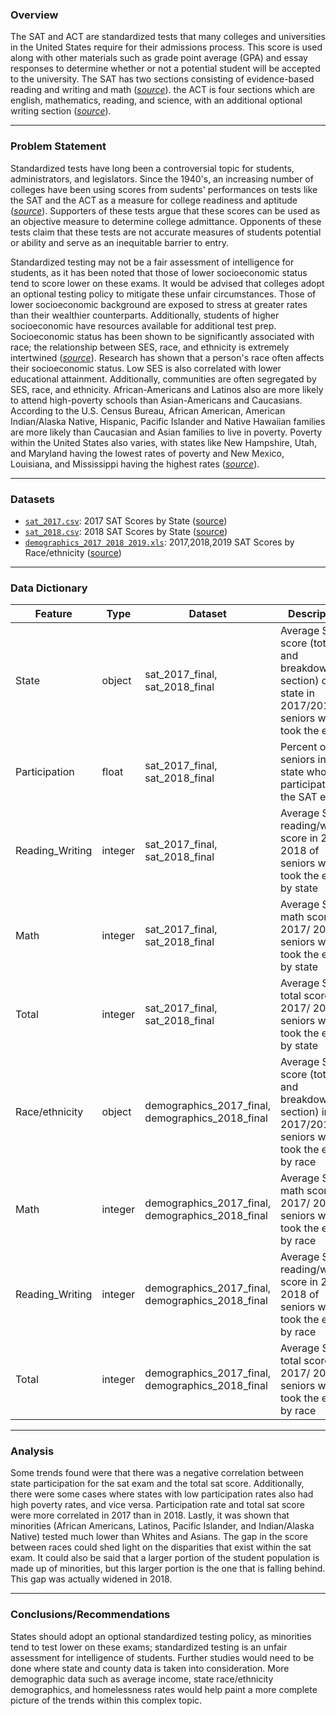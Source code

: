 ### Overview

The SAT and ACT are standardized tests that many colleges and universities in the United States require for their admissions process. This score is used along with other materials such as grade point average (GPA) and essay responses to determine whether or not a potential student will be accepted to the university. The SAT has two sections consisting of evidence-based reading and writing and math ([*source*](https://www.princetonreview.com/college/sat-sections/)). the ACT is four sections which are english, mathematics, reading, and science, with an additional optional writing section ([*source*](https://www.act.org/content/act/en/products-and-services/the-act/scores/understanding-your-scores.html/)).

---

### Problem Statement

Standardized tests have long been a controversial topic for students, administrators, and legislators. Since the 1940's, an increasing number of colleges have been using scores from sudents' performances on tests like the SAT and the ACT as a measure for college readiness and aptitude ([*source*](https://www.minotdailynews.com/news/local-news/2017/04/a-brief-history-of-the-sat-and-act/)). Supporters of these tests argue that these scores can be used as an objective measure to determine college admittance. Opponents of these tests claim that these tests are not accurate measures of students potential or ability and serve as an inequitable barrier to entry.

Standardized testing may not be a fair assessment of intelligence for students, as it has been noted that those of lower socioeconomic status tend to score lower on these exams. It would be advised that colleges adopt an optional testing policy to mitigate these unfair circumstances. Those of lower socioeconomic background are exposed to stress at greater rates than their wealthier counterparts. Additionally, students of higher socioeconomic have resources available for additional test prep. Socioeconomic status has been shown to be significantly associated with race; the relationship between SES, race, and ethnicity is extremely intertwined ([*source*](https://www.brookings.edu/blog/up-front/2020/12/01/sat-math-scores-mirror-and-maintain-racial-inequity/)). Research has shown that a person's race often affects their socioeconomic status. Low SES is also correlated with lower educational attainment. Additionally, communities are often segregated by SES, race, and ethnicity. African-Americans and Latinos also are more likely to attend high-poverty schools than Asian-Americans and Caucasians. According to the U.S. Census Bureau, African American, American Indian/Alaska Native, Hispanic, Pacific Islander and Native Hawaiian families are more likely than Caucasian and Asian families to live in poverty. Poverty within the United States also varies, with states like New Hampshire, Utah, and Maryland having the lowest rates of poverty and New Mexico, Louisiana, and Mississippi having the highest rates ([*source*](https://www.apa.org/pi/ses/resources/publications/minorities/)).

---

### Datasets

* [`sat_2017.csv`](./data/sat_2017.csv): 2017 SAT Scores by State ([source](https://blog.collegevine.com/here-are-the-average-sat-scores-by-state/))
* [`sat_2018.csv`](./data/sat_2018.csv): 2018 SAT Scores by State ([source](https://blog.collegevine.com/here-are-the-average-sat-scores-by-state/))
* [`demographics_2017 2018 2019.xls`](./data/demographics_data_2017_2018_2019.xls): 2017,2018,2019 SAT Scores by Race/ethnicity ([source](https://nces.ed.gov/programs/digest/d19/tables/dt19_226.10.asp/))

---

### Data Dictionary

|Feature|Type|Dataset|Description|
|---|---|---|---|
|State|object|sat_2017_final, sat_2018_final|Average SAT score (total and breakdown by section) of the state in 2017/2018 of seniors who took the exam|
|Participation|float|sat_2017_final, sat_2018_final|Percent of seniors in that state who participated in the SAT exam|
|Reading_Writing|integer|sat_2017_final, sat_2018_final|Average SAT reading/writing score in 2017/ 2018 of seniors who took the exam by state|
|Math|integer|sat_2017_final, sat_2018_final|Average SAT math score in 2017/ 2018 of seniors who took the exam by state|
|Total|integer|sat_2017_final, sat_2018_final|Average SAT total score in 2017/ 2018 of seniors who took the exam by state|
|Race/ethnicity|object|demographics_2017_final, demographics_2018_final|Average SAT score (total and breakdown by section) in 2017/2018 of seniors who took the exam by race| 
|Math|integer|demographics_2017_final, demographics_2018_final|Average SAT math score in 2017/ 2018 of seniors who took the exam by race| 
|Reading_Writing|integer|demographics_2017_final, demographics_2018_final|Average SAT reading/writing score in 2017/ 2018 of seniors who took the exam by race| 
|Total|integer|demographics_2017_final, demographics_2018_final|Average SAT total score in 2017/ 2018 of seniors who took the exam by race| 

---

### Analysis

Some trends found were that there was a negative correlation between state participation for the sat exam and the total sat score. Additionally, there were some cases where states with low participation rates also had high poverty rates, and vice versa. Participation rate and total sat score were more correlated in 2017 than in 2018. Lastly, it was shown that minorities (African Americans, Latinos, Pacific Islander, and Indian/Alaska Native) tested much lower than Whites and Asians. The gap in the score between races could shed light on the disparities that exist within the sat exam. It could also be said that a larger portion of the student population is made up of minorities, but this larger portion is the one that is falling behind. This gap was actually widened in 2018. 

---

### Conclusions/Recommendations 

States should adopt an optional standardized testing policy, as minorities tend to test lower on these exams; standardized testing is an unfair assessment for intelligence of students. Further studies would need to be done where state and county data is taken into consideration. More demographic data such as average income, state race/ethnicity demographics, and homelessness rates would help paint a more complete picture of the trends within this complex topic. 



